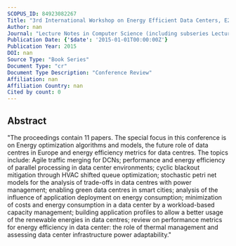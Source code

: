 ```yaml
---
SCOPUS_ID: 84923082267
Title: "3rd International Workshop on Energy Efficient Data Centers, E2DC 2014"
Author: nan
Journal: "Lecture Notes in Computer Science (including subseries Lecture Notes in Artificial Intelligence and Lecture Notes in Bioinformatics)"
Publication Date: {'$date': '2015-01-01T00:00:00Z'}
Publication Year: 2015
DOI: nan
Source Type: "Book Series"
Document Type: "cr"
Document Type Description: "Conference Review"
Affiliation: nan
Affiliation Country: nan
Cited by count: 0
---
```


## Abstract
"The proceedings contain 11 papers. The special focus in this conference is on Energy optimization algorithms and models, the future role of data centres in Europe and energy efficiency metrics for data centres. The topics include: Agile traffic merging for DCNs; performance and energy efficiency of parallel processing in data center environments; cyclic blackout mitigation through HVAC shifted queue optimization; stochastic petri net models for the analysis of trade-offs in data centres with power management; enabling green data centres in smart cities; analysis of the influence of application deployment on energy consumption; minimization of costs and energy consumption in a data center by a workload-based capacity management; building application profiles to allow a better usage of the renewable energies in data centres; review on performance metrics for energy efficiency in data center: the role of thermal management and assessing data center infrastructure power adaptability."
